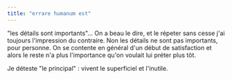```yaml
---
title: "errare humanum est"
---
```


"les détails sont importants"... On a beau le dire, et le répeter sans cesse
j'ai toujours l'impression du contraire. Non les détails ne sont pas
importants, pour personne. On se contente en général d'un début de
satisfaction et alors le reste n'a plus l'importance qu'on voulait lui préter
plus tôt.

Je déteste "le principal" : vivent le superficiel et l'inutile.

